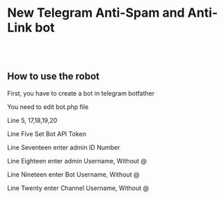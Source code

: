 <h1>New Telegram Anti-Spam and Anti-Link bot</h1>
<br>
<br>
<h2>How to use the robot</h2>
<p>First, you have to create a bot in telegram botfather</p>
<p>You need to edit bot.php file</p>
<p>Line 5, 17,18,19,20</p>
<p>Line Five Set Bot API Token</p>
<p>Line Seventeen enter admin ID Number</p>
<p>Line Eighteen enter admin Username, Without @</p>
<p>Line Nineteen enter Bot Username, Without @</p>
<p>Line Twenty enter Channel Username, Without @</p>
